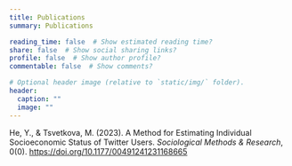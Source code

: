 ```yaml
---
title: Publications
summary: Publications

reading_time: false  # Show estimated reading time?
share: false  # Show social sharing links?
profile: false  # Show author profile?
commentable: false  # Show comments?

# Optional header image (relative to `static/img/` folder).
header:
  caption: ""
  image: ""
---
```


He, Y., & Tsvetkova, M. (2023). A Method for Estimating Individual Socioeconomic Status of Twitter Users. *Sociological Methods & Research*, 0(0). https://doi.org/10.1177/00491241231168665
